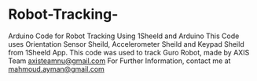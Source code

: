 Robot-Tracking-
===============

Arduino Code for Robot Tracking Using 1Sheeld and Arduino
This Code uses Orientation Sensor Sheild, Accelerometer Sheild and Keypad Sheild from 1Sheeld App.
This code was used to track Guro Robot, made by AXIS Team <axisteamnu@gmail.com>
For Further Information, contact me at mahmoud.ayman@gmail.com
